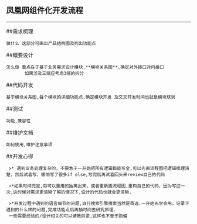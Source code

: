 
## 凤凰网组件化开发流程

--------------

##需求梳理
	
	做什么 这部分可画出产品结构图及列出功能点

##概要设计

	怎么做 重点在于基于业务需求设计模块,**模块关系图**,确定对外接口对内接口
		   如果涉及三端应考虑3端的拆分

##代码开发
	
	基于模块关系图,每个模块的详细功能点,确定模块开发 及交叉开发时间也就是模块联调

##测试
	
	功能,兼容性

##维护文档

	如何使用,维护注意事项

##开发心得

     >* 遇到业务处理复杂的，不要急于一开始把所有逻辑都能写全,可以先画流程图把逻辑梳理清楚，然后试着写，哪怕写了很多if else,写完后再试着回头来review自己的代码
	 
	 >*如果时间充足,将可以重用的抽离出来，或者重新画流程图,重构自己的代码，因为写过一次,这时候对需求更清晰了解的情况下,设计的代码也就会更清晰.
     
     >*开发过程中遇到的语言细节的问题,自行搜索引擎搜索当然是首选.一开始先学会用，记录下遇到的什么样的问题,完成功能点后再抽时间去研究原理.
	 一些需要经验的/设计相关的可以请教前辈,这样也不至于跑偏
